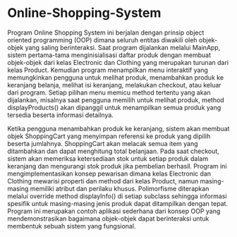 # Online-Shopping-System
Program Online Shopping System ini berjalan dengan prinsip object oriented programming (OOP) dimana seluruh entitas diwakili oleh objek-objek yang saling berinteraksi. Saat program dijalankan melalui MainApp, sistem pertama-tama menginisialisasi daftar produk dengan membuat objek-objek dari kelas Electronic dan Clothing yang merupakan turunan dari kelas Product. Kemudian program menampilkan menu interaktif yang memungkinkan pengguna untuk melihat produk, menambahkan produk ke keranjang belanja, melihat isi keranjang, melakukan checkout, atau keluar dari program. Setiap pilihan menu memicu method tertentu yang akan dijalankan, misalnya saat pengguna memilih untuk melihat produk, method displayProducts() akan dipanggil untuk menampilkan semua produk yang tersedia beserta informasi detailnya.

Ketika pengguna menambahkan produk ke keranjang, sistem akan membuat objek ShoppingCart yang menyimpan referensi ke produk yang dipilih beserta jumlahnya. ShoppingCart akan melacak semua item yang ditambahkan dan dapat menghitung total belanjaan. Pada saat checkout, sistem akan memeriksa ketersediaan stok untuk setiap produk dalam keranjang dan mengurangi stok produk jika pembelian berhasil. Program ini mengimplementasikan konsep pewarisan dimana kelas Electronic dan Clothing mewarisi properti dan method dari kelas Product, namun masing-masing memiliki atribut dan perilaku khusus. Polimorfisme diterapkan melalui override method displayInfo() di setiap subclass sehingga informasi spesifik untuk masing-masing jenis produk dapat ditampilkan dengan tepat. Program ini merupakan contoh aplikasi sederhana dari konsep OOP yang mendemonstrasikan bagaimana objek-objek dapat berinteraksi untuk membentuk sebuah sistem yang fungsional.
